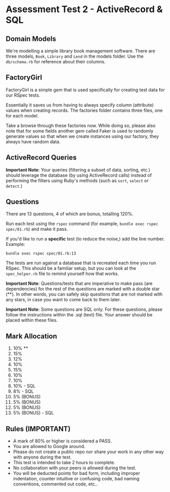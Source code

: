 Assessment Test 2 - ActiveRecord & SQL
======================================

## Domain Models

We're modelling a simple library book management software. There are three models, `Book`, `Library`  and `Lend` in the models folder. Use the `db/schema.rb` for reference about their columns.

## FactoryGirl

FactoryGirl is a simple gem that is used specifically for creating test data for our RSpec tests.

Essentially it saves us from having to always specify column (attribute) values when creating records. The factories folder contains three files, one for each model.

Take a browse through these factories now. While doing so, please also note that for some fields another gem called Faker is used to randomly generate values so that when we create instances using our factory, they always have random data.

## ActiveRecord Queries

**Important Note**: Your queries (filtering a subset of data, sorting, etc.) should leverage the database (by using ActiveRecord calls) instead of performing the filters using Ruby's methods (such as `sort`, `select` or `detect`.)

## Questions

There are 13 questions, 4 of which are bonus, totalling 120%.

Run each test using the `rspec` command (for example, `bundle exec rspec spec/01.rb`) and make it pass.

If you'd like to run a **specific** test (to reduce the noise,) add the line number. Example:

    bundle exec rspec spec/01.rb:13

The tests are run against a database that is recreated each time you run RSpec. This should be a familiar setup, but you can look at the `spec_helper.rb` file to remind yourself how that works.

**Important Note**: Questions/tests that are imperative to make pass (are dependencies) for the rest of the questions are marked with a double star (**). In other words, you can safely skip questions that are not marked with any stars, in case you want to come back to them later.

**Important Note**: Some questions are SQL only. For these questions, please follow the instructions within the .sql (text) file. Your answer should be placed within these files.

## Mark Allocation

01. 10% **
02. 15%
03. 12%
04. 10%
05. 15%
06. 10%
07. 10%
08. 10% - SQL
09. 8%  - SQL
10. 5% (BONUS)
11. 5% (BONUS)
12. 5% (BONUS)
13. 5% (BONUS) - SQL

## Rules (IMPORTANT)

* A mark of 80% or higher is considered a PASS.
* You are allowed to Google around.
* Please do not create a public repo nor share your work in any other way with anyone during the test.
* This test is intended to take 2 hours to complete.
* No collaboration with your peers is allowed during the test.
* You will be deducted points for bad form, including improper indentation, counter intuitive or confusing code, bad naming conventions, commented out code, etc..
